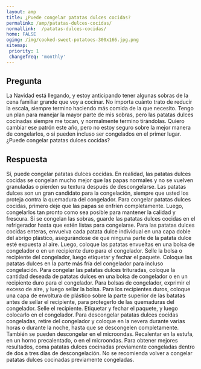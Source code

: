 ```yaml
---
layout: amp
title: ¿Puede congelar patatas dulces cocidas?  
permalink: /amp/patatas-dulces-cocidas/
normallink:  /patatas-dulces-cocidas/
home: FALSE
ogimg: /img/cooked-sweet-potatoes-300x166.jpg.png
sitemap:
 priority: 1
 changefreq: 'monthly'
---
```




## Pregunta

La Navidad está llegando, y estoy anticipando tener algunas sobras de la cena familiar grande que voy a cocinar. No importa cuánto trato de reducir la escala, siempre termino haciendo más comida de la que necesito. Tengo un plan para manejar la mayor parte de mis sobras, pero las patatas dulces cocinadas siempre me tocan, y normalmente termino tirándolas. Quiero cambiar ese patrón este año, pero no estoy seguro sobre la mejor manera de congelarlos, o si pueden incluso ser congelados en el primer lugar. ¿Puede congelar patatas dulces cocidas?


<amp-img src="https://sepuedecongelar.com/img/cooked-sweet-potatoes-300x166.jpg" alt="¿Puede congelar patatas dulces cocidas?" height="400" width="800"></amp-img>


## Respuesta

Sí, puede congelar patatas dulces cocidas. En realidad, las patatas dulces cocidas se congelan mucho mejor que las papas normales y no se vuelven granuladas o pierden su textura después de descongelarse. Las patatas dulces son un gran candidato para la congelación, siempre que usted los proteja contra la quemadura del congelador.
Para congelar patatas dulces cocidas, primero deje que las papas se enfríen completamente. Luego, congelarlos tan pronto como sea posible para mantener la calidad y frescura. Si se congelan las sobras, guarde las patatas dulces cocidas en el refrigerador hasta que estén listas para congelarse.
Para las patatas dulces cocidas enteras, envuelva cada patata dulce individual en una capa doble del abrigo plástico, asegurándose de que ninguna parte de la patata dulce esté expuesta al aire. Luego, coloque las patatas envueltas en una bolsa de congelador o en un recipiente duro para el congelador. Selle la bolsa o recipiente del congelador, luego etiquetar y fechar el paquete. Coloque las patatas dulces en la parte más fría del congelador para incluso congelación.
Para congelar las patatas dulces trituradas, coloque la cantidad deseada de patatas dulces en una bolsa de congelador o en un recipiente duro para el congelador. Para bolsas de congelador, exprimir el exceso de aire, y luego sellar la bolsa. Para los recipientes duros, coloque una capa de envoltura de plástico sobre la parte superior de las batatas antes de sellar el recipiente, para protegerlo de las quemaduras del congelador. Selle el recipiente. Etiquetar y fechar el paquete, y luego colocarlo en el congelador.
Para descongelar patatas dulces cocidas congeladas, retire del congelador y coloque en la nevera durante varias horas o durante la noche, hasta que se descongelen completamente. También se pueden descongelar en el microondas. Recalentar en la estufa, en un horno precalentado, o en el microondas. Para obtener mejores resultados, coma patatas dulces cocinadas previamente congeladas dentro de dos a tres días de descongelación. No se recomienda volver a congelar patatas dulces cocinadas previamente congeladas.